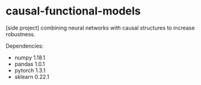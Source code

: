 # causal-functional-models
[side project] combining neural networks with causal structures to increase robustness. 

Dependencies:
- numpy 1.18.1
- pandas 1.0.1
- pytorch 1.3.1
- sklearn 0.22.1
